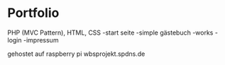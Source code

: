 # Portfolio

PHP (MVC Pattern), HTML, CSS
-start seite
-simple gästebuch
-works
-login
-impressum

gehostet auf raspberry pi
wbsprojekt.spdns.de
